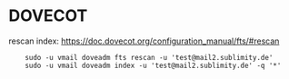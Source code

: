 DOVECOT
=======

rescan index: https://doc.dovecot.org/configuration_manual/fts/#rescan

```
    sudo -u vmail doveadm fts rescan -u 'test@mail2.sublimity.de'
    sudo -u vmail doveadm index -u 'test@mail2.sublimity.de' -q '*'
```
